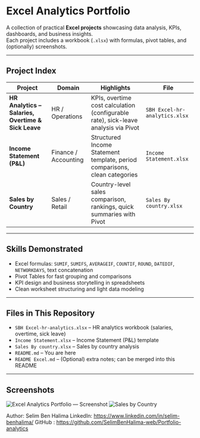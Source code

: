 # Excel Analytics Portfolio

A collection of practical **Excel projects** showcasing data analysis, KPIs, dashboards, and business insights.  
Each project includes a workbook (`.xlsx`) with formulas, pivot tables, and (optionally) screenshots.

---

##  Project Index

| Project | Domain | Highlights | File |
|---|---|---|---|
| **HR Analytics – Salaries, Overtime & Sick Leave** | HR / Operations | KPIs, overtime cost calculation (configurable rate), sick-leave analysis via Pivot | `SBH Excel-hr-analytics.xlsx` |
| **Income Statement (P&L)** | Finance / Accounting | Structured Income Statement template, period comparisons, clean categories | `Income Statement.xlsx` |
| **Sales by Country** | Sales / Retail | Country-level sales comparison, rankings, quick summaries with Pivot | `Sales By country.xlsx` |



---

##  Skills Demonstrated

- Excel formulas: `SUMIF`, `SUMIFS`, `AVERAGEIF`, `COUNTIF`, `ROUND`, `DATEDIF`, `NETWORKDAYS`, text concatenation  
- Pivot Tables for fast grouping and comparisons  
- KPI design and business storytelling in spreadsheets  
- Clean worksheet structuring and light data modeling

---

##  Files in This Repository

- `SBH Excel-hr-analytics.xlsx` – HR analytics workbook (salaries, overtime, sick leave)  
- `Income Statement.xlsx` – Income Statement (P&L) template  
- `Sales By country.xlsx` – Sales by country analysis  
- `README.md` – You are here  
- `README Excel.md` – (Optional) extra notes; can be merged into this README

---

## Screenshots 


![Excel Analytics Portfolio — Screenshot](assets/readme-hero.png)
![Sales by Country](assets/sales-by-country.png)

 Author: Selim Ben Halima
  LinkedIn: https://www.linkedin.com/in/selim-benhalima/
  GitHub : https://github.com/SelimBenHalima-web/Portfolio-analytics
